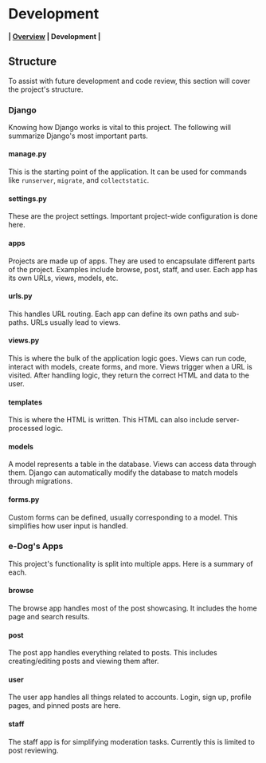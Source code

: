 # Development

#### | [Overview](../README.md) | Development |

## Structure

To assist with future development and code review, this section will cover the project's structure.

### Django

Knowing how Django works is vital to this project. The following will summarize Django's most important parts.

#### manage.py

This is the starting point of the application. It can be used for commands like `runserver`, `migrate`, and `collectstatic`.

#### settings.py

These are the project settings. Important project-wide configuration is done here.

#### apps

Projects are made up of apps. They are used to encapsulate different parts of the project. Examples include browse, post, staff, and user. Each app has its own URLs, views, models, etc.

#### urls.py

This handles URL routing. Each app can define its own paths and sub-paths. URLs usually lead to views.

#### views.py

This is where the bulk of the application logic goes. Views can run code, interact with models, create forms, and more. Views trigger when a URL is visited. After handling logic, they return the correct HTML and data to the user.

#### templates

This is where the HTML is written. This HTML can also include server-processed logic.

#### models

A model represents a table in the database. Views can access data through them. Django can automatically modify the database to match models through migrations.

#### forms.py

Custom forms can be defined, usually corresponding to a model. This simplifies how user input is handled.

### e-Dog's Apps

This project's functionality is split into multiple apps. Here is a summary of each.

#### browse
 
The browse app handles most of the post showcasing. It includes the home page and search results.

#### post

The post app handles everything related to posts. This includes creating/editing posts and viewing them after.

#### user

The user app handles all things related to accounts. Login, sign up, profile pages, and pinned posts are here.

#### staff

The staff app is for simplifying moderation tasks. Currently this is limited to post reviewing.